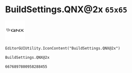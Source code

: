 # BuildSettings.QNX@2x `65x65`
<img src="/img/BuildSettings.QNX@2x.png" width=65 height=65>

``` CSharp
EditorGUIUtility.IconContent("BuildSettings.QNX@2x")
```
```
BuildSettings.QNX@2x
```
```
6676897800958288455
```
